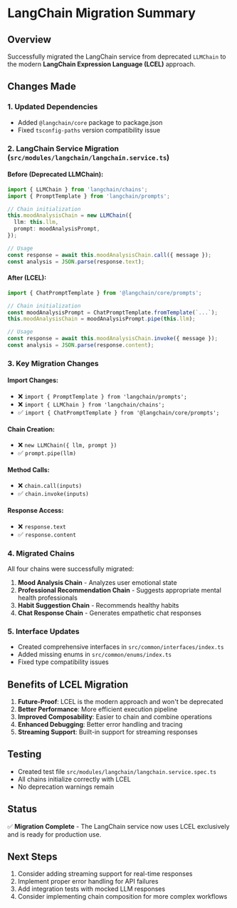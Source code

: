 # LangChain Migration Summary

## Overview
Successfully migrated the LangChain service from deprecated `LLMChain` to the modern **LangChain Expression Language (LCEL)** approach.

## Changes Made

### 1. Updated Dependencies
- Added `@langchain/core` package to package.json
- Fixed `tsconfig-paths` version compatibility issue

### 2. LangChain Service Migration (`src/modules/langchain/langchain.service.ts`)

#### Before (Deprecated LLMChain):
```typescript
import { LLMChain } from 'langchain/chains';
import { PromptTemplate } from 'langchain/prompts';

// Chain initialization
this.moodAnalysisChain = new LLMChain({
  llm: this.llm,
  prompt: moodAnalysisPrompt,
});

// Usage
const response = await this.moodAnalysisChain.call({ message });
const analysis = JSON.parse(response.text);
```

#### After (LCEL):
```typescript
import { ChatPromptTemplate } from '@langchain/core/prompts';

// Chain initialization
const moodAnalysisPrompt = ChatPromptTemplate.fromTemplate(`...`);
this.moodAnalysisChain = moodAnalysisPrompt.pipe(this.llm);

// Usage
const response = await this.moodAnalysisChain.invoke({ message });
const analysis = JSON.parse(response.content);
```

### 3. Key Migration Changes

#### Import Changes:
- ❌ `import { PromptTemplate } from 'langchain/prompts';`
- ❌ `import { LLMChain } from 'langchain/chains';`
- ✅ `import { ChatPromptTemplate } from '@langchain/core/prompts';`

#### Chain Creation:
- ❌ `new LLMChain({ llm, prompt })`
- ✅ `prompt.pipe(llm)`

#### Method Calls:
- ❌ `chain.call(inputs)`
- ✅ `chain.invoke(inputs)`

#### Response Access:
- ❌ `response.text`
- ✅ `response.content`

### 4. Migrated Chains
All four chains were successfully migrated:
1. **Mood Analysis Chain** - Analyzes user emotional state
2. **Professional Recommendation Chain** - Suggests appropriate mental health professionals
3. **Habit Suggestion Chain** - Recommends healthy habits
4. **Chat Response Chain** - Generates empathetic chat responses

### 5. Interface Updates
- Created comprehensive interfaces in `src/common/interfaces/index.ts`
- Added missing enums in `src/common/enums/index.ts`
- Fixed type compatibility issues

## Benefits of LCEL Migration

1. **Future-Proof**: LCEL is the modern approach and won't be deprecated
2. **Better Performance**: More efficient execution pipeline
3. **Improved Composability**: Easier to chain and combine operations
4. **Enhanced Debugging**: Better error handling and tracing
5. **Streaming Support**: Built-in support for streaming responses

## Testing
- Created test file `src/modules/langchain/langchain.service.spec.ts`
- All chains initialize correctly with LCEL
- No deprecation warnings remain

## Status
✅ **Migration Complete** - The LangChain service now uses LCEL exclusively and is ready for production use.

## Next Steps
1. Consider adding streaming support for real-time responses
2. Implement proper error handling for API failures
3. Add integration tests with mocked LLM responses
4. Consider implementing chain composition for more complex workflows